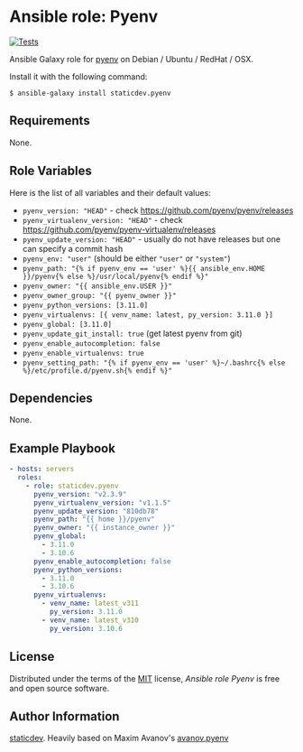 # Ansible role: Pyenv

[![Tests](https://github.com/staticdev/ansible-galaxy-pyenv/workflows/Tests/badge.svg)][tests]

[tests]: https://github.com/staticdev/ansible-galaxy-pyenv/actions?workflow=Tests

Ansible Galaxy role for [pyenv] on Debian / Ubuntu / RedHat / OSX.

Install it with the following command:

```console
$ ansible-galaxy install staticdev.pyenv
```

## Requirements

None.

## Role Variables

Here is the list of all variables and their default values:

- `pyenv_version: "HEAD"` - check https://github.com/pyenv/pyenv/releases
- `pyenv_virtualenv_version: "HEAD"` - check https://github.com/pyenv/pyenv-virtualenv/releases
- `pyenv_update_version: "HEAD"` - usually do not have releases but one can specify a commit hash
- `pyenv_env: "user"` (should be either `"user"` or `"system"`)
- `pyenv_path: "{% if pyenv_env == 'user' %}{{ ansible_env.HOME }}/pyenv{% else %}/usr/local/pyenv{% endif %}"`
- `pyenv_owner: "{{ ansible_env.USER }}"`
- `pyenv_owner_group: "{{ pyenv_owner }}"`
- `pyenv_python_versions: [3.11.0]`
- `pyenv_virtualenvs: [{ venv_name: latest, py_version: 3.11.0 }]`
- `pyenv_global: [3.11.0]`
- `pyenv_update_git_install: true` (get latest pyenv from git)
- `pyenv_enable_autocompletion: false`
- `pyenv_enable_virtualenvs: true`
- `pyenv_setting_path: "{% if pyenv_env == 'user' %}~/.bashrc{% else %}/etc/profile.d/pyenv.sh{% endif %}"`

## Dependencies

None.

## Example Playbook

```yaml
- hosts: servers
  roles:
    - role: staticdev.pyenv
      pyenv_version: "v2.3.9"
      pyenv_virtualenv_version: "v1.1.5"
      pyenv_update_version: "810db78"
      pyenv_path: "{{ home }}/pyenv"
      pyenv_owner: "{{ instance_owner }}"
      pyenv_global:
        - 3.11.0
        - 3.10.6
      pyenv_enable_autocompletion: false
      pyenv_python_versions:
        - 3.11.0
        - 3.10.6
      pyenv_virtualenvs:
        - venv_name: latest_v311
          py_version: 3.11.0
        - venv_name: latest_v310
          py_version: 3.10.6
```

## License

Distributed under the terms of the [MIT] license,
_Ansible role Pyenv_ is free and open source software.

## Author Information

[staticdev]. Heavily based on Maxim Avanov's [avanov.pyenv]

[avanov.pyenv]: https://galaxy.ansible.com/avanov/pyenv
[mit]: https://opensource.org/licenses/MIT
[pyenv]: https://github.com/yyuu/pyenv
[staticdev]: https://github.com/staticdev
